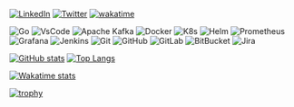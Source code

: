 [![LinkedIn](https://img.shields.io/badge/-Matt_Burchett-black?style=for-the-badge&logo=linkedin)](https://www.linkedin.com/in/matt-burchett-3b562761/)
[![Twitter](https://img.shields.io/badge/-mattburchett-black?style=for-the-badge&logo=twitter)](https://twitter.com/mattburchett)
[![wakatime](https://wakatime.com/badge/user/34adf336-ebbc-4f3a-97b9-7cf26368dd8e.svg)](https://wakatime.com/@34adf336-ebbc-4f3a-97b9-7cf26368dd8e)

![Go](https://img.shields.io/badge/-Go-black?style=flat-square&logo=go)
![VsCode](https://img.shields.io/badge/-VsCode-black?style=flat-square&logo=visualstudiocode)
![Apache Kafka](https://img.shields.io/badge/-Apache_Kafka-black?style=flat-square&logo=apachekafka)
![Docker](https://img.shields.io/badge/-Docker-black?style=flat-square&logo=docker)
![K8s](https://img.shields.io/badge/-K8s-black?style=flat-square&logo=kubernetes)
![Helm](https://img.shields.io/badge/-Helm-black?style=flat-square&logo=helm)
![Prometheus](https://img.shields.io/badge/-Prometheus-black?style=flat-square&logo=prometheus)
![Grafana](https://img.shields.io/badge/-Grafana-black?style=flat-square&logo=grafana)
![Jenkins](https://img.shields.io/badge/-Jenkins-black?style=flat-square&logo=jenkins)
![Git](https://img.shields.io/badge/-Git-black?style=flat-square&logo=git)
![GitHub](https://img.shields.io/badge/-GitHub-black?style=flat-square&logo=github)
![GitLab](https://img.shields.io/badge/-GitLab-black?style=flat-square&logo=gitlab)
![BitBucket](https://img.shields.io/badge/-BitBucket-black?style=flat-square&logo=bitbucket)
![Jira](https://img.shields.io/badge/-Jira-black?style=flat-square&logo=jira)

[![GitHub stats](https://github-readme-stats.vercel.app/api?username=mattburchett&count_private=true&show_icons=true&theme=highcontrast)](https://github.com/mattburchett)
[![Top Langs](https://github-readme-stats.vercel.app/api/top-langs/?username=mattburchett&layout=compact&theme=highcontrast)](https://github.com/mattburchett)

[![Wakatime stats](https://github-readme-stats.vercel.app/api/wakatime?username=mattburchett&theme=highcontrast)](https://wakatime.com/@mattburchett)

[![trophy](https://github-profile-trophy.vercel.app/?username=mattburchett&theme=darkhub)](https://github.com/mattburchett)
